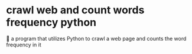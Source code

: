 # crawl web and count words frequency python

📌 a program that utilizes Python to crawl a web page and counts the word frequency in it


